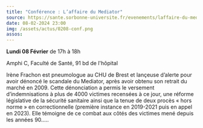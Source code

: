 ```yaml
---
title: "Conférence : L’affaire du Mediator"
source: https://sante.sorbonne-universite.fr/evenements/laffaire-du-mediator
date: 08-02-2024 23:00
img: /assets/actus/0208-conf.png
assos:
---
```


__Lundi 08 Février__ de 17h à 18h

Amphi C, Faculté de Santé, 91 bd de l'hôpital

Irène Frachon est pneumologue au CHU de Brest et lançeuse d’alerte pour avoir dénoncé le scandale du Mediator, après avoir obtenu son retrait du marché en 2009. Cette dénonciation a permis le versement d’indemnisations à plus de 4000 victimes recensées à ce jour, une réforme législative de la sécurité sanitaire ainsi que la tenue de deux procès « hors norme » en correctionnelle (première instance en 2019-2021 puis en appel en 2023). Elle témoigne de ce combat aux côtés des victimes mené depuis les années 90…..


